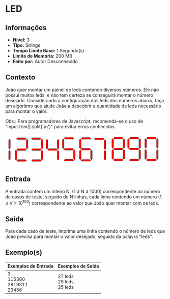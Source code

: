 # LED

## Informações

- **Nível:** 3
- **Tipo:** Strings
- **Tempo Limite Base:** 1 Segundo(s)
- **Limite de Memória:** 200 MB
- **Feito por:** Autor Desconhecido

## Contexto

João quer montar um painel de leds contendo diversos números. Ele não possui muitos leds, e não tem certeza se conseguirá montar o número desejado. Considerando a configuração dos leds dos números abaixo, faça um algoritmo que ajude João a descobrir a quantidade de leds necessário para montar o valor.

Obs.: Para programadores de Javascript, recomenda-se o uso de "input.trim().split('\n')" para evitar erros conhecidos.

![Leds por número](Leds.png "Leds")

## Entrada

A entrada contém um inteiro N, (1 ≤ N ≤ 1000) correspondente ao número de casos de teste, seguido de N linhas, cada linha contendo um número (1 ≤ V ≤ 10<sup>100</sup>) correspondente ao valor que João quer montar com os leds.

## Saída

Para cada caso de teste, imprima uma linha contendo o número de leds que João precisa para montar o valor desejado, seguido da palavra "leds".

## Exemplo(s)

| Exemplos de Entrada                      | Exemplos de Saída                   |
| ---------------------------------------- | ----------------------------------- |
| 3 <br/> 115380 <br/> 2819311 <br/> 23456 | 27 leds <br/> 29 leds <br/> 25 leds |
